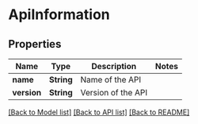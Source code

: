 # ApiInformation

## Properties

Name | Type | Description | Notes
------------ | ------------- | ------------- | -------------
**name** | **String** | Name of the API | 
**version** | **String** | Version of the API | 

[[Back to Model list]](../README.md#documentation-for-models) [[Back to API list]](../README.md#documentation-for-api-endpoints) [[Back to README]](../README.md)


